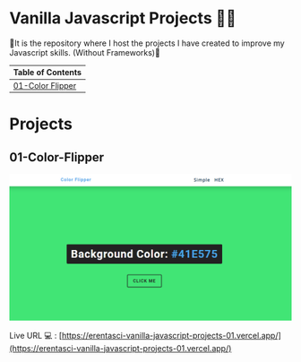 # Vanilla Javascript Projects 🤩🥳 

👾It is the repository where I host the projects I have created to improve my Javascript skills. (Without Frameworks)👾


| Table of Contents                          |
| ------------------------------------------ |
| [01-Color Flipper](#01-color-flipper)      |


# Projects 

## 01-Color-Flipper
![screenshot](./01-color-flipper/screenshot.png)

Live URL 💻 : [https://erentasci-vanilla-javascript-projects-01.vercel.app/](https://erentasci-vanilla-javascript-projects-01.vercel.app/)

